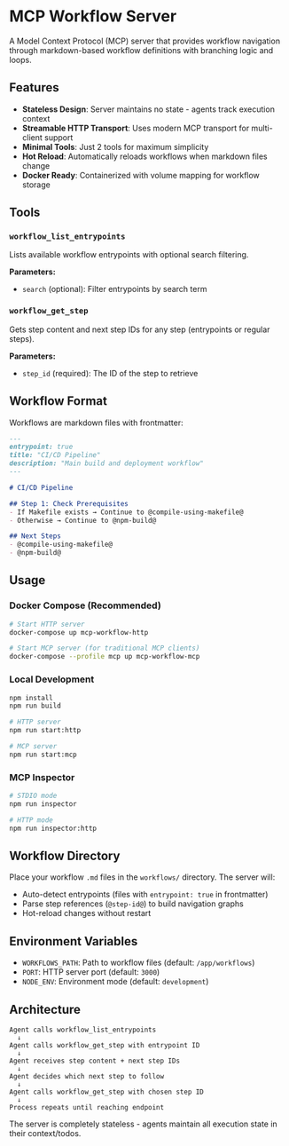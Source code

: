 # MCP Workflow Server

A Model Context Protocol (MCP) server that provides workflow navigation through markdown-based workflow definitions with branching logic and loops.

## Features

- **Stateless Design**: Server maintains no state - agents track execution context
- **Streamable HTTP Transport**: Uses modern MCP transport for multi-client support
- **Minimal Tools**: Just 2 tools for maximum simplicity
- **Hot Reload**: Automatically reloads workflows when markdown files change
- **Docker Ready**: Containerized with volume mapping for workflow storage

## Tools

### `workflow_list_entrypoints`
Lists available workflow entrypoints with optional search filtering.

**Parameters:**
- `search` (optional): Filter entrypoints by search term

### `workflow_get_step`
Gets step content and next step IDs for any step (entrypoints or regular steps).

**Parameters:**
- `step_id` (required): The ID of the step to retrieve

## Workflow Format

Workflows are markdown files with frontmatter:

```markdown
---
entrypoint: true
title: "CI/CD Pipeline"
description: "Main build and deployment workflow"
---

# CI/CD Pipeline

## Step 1: Check Prerequisites
- If Makefile exists → Continue to @compile-using-makefile@
- Otherwise → Continue to @npm-build@

## Next Steps
- @compile-using-makefile@
- @npm-build@
```

## Usage

### Docker Compose (Recommended)

```bash
# Start HTTP server
docker-compose up mcp-workflow-http

# Start MCP server (for traditional MCP clients)
docker-compose --profile mcp up mcp-workflow-mcp
```

### Local Development

```bash
npm install
npm run build

# HTTP server
npm run start:http

# MCP server
npm run start:mcp
```

### MCP Inspector

```bash
# STDIO mode
npm run inspector

# HTTP mode
npm run inspector:http
```

## Workflow Directory

Place your workflow `.md` files in the `workflows/` directory. The server will:
- Auto-detect entrypoints (files with `entrypoint: true` in frontmatter)
- Parse step references (`@step-id@`) to build navigation graphs
- Hot-reload changes without restart

## Environment Variables

- `WORKFLOWS_PATH`: Path to workflow files (default: `/app/workflows`)
- `PORT`: HTTP server port (default: `3000`)
- `NODE_ENV`: Environment mode (default: `development`)

## Architecture

```
Agent calls workflow_list_entrypoints
  ↓
Agent calls workflow_get_step with entrypoint ID
  ↓
Agent receives step content + next step IDs
  ↓
Agent decides which next step to follow
  ↓
Agent calls workflow_get_step with chosen step ID
  ↓
Process repeats until reaching endpoint
```

The server is completely stateless - agents maintain all execution state in their context/todos.
